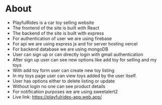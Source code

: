 # About
* PlayfulRides is a car toy selling website
* The frontend of the site is built with React
* The backend of the site is built with express
* For authentication of user we are using firebase
* For api we are using express js and for server hosting vercel
* For backend database we are using mongoDB
* User can sign up or can directly login with gmail authentication
* After sign up user can see new options like add toy for selling and my toys
* With add toy form user can create new toy listing
* In my toys page user can view toys added by the user itself.
* User has options either to delete listing or update
* Without login no one can see product details
* For notification purposes we are using sweetalert2
* Live link: https://playfulrides-app.web.app/

